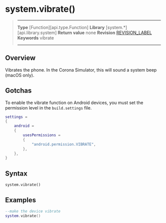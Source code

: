 # system.vibrate()

> --------------------- ------------------------------------------------------------------------------------------
> __Type__              [Function][api.type.Function]
> __Library__           [system.*][api.library.system]
> __Return value__      none
> __Revision__          [REVISION_LABEL](REVISION_URL)
> __Keywords__          vibrate
> --------------------- ------------------------------------------------------------------------------------------


## Overview

Vibrates the phone. In the Corona Simulator, this will sound a system beep (macOS&nbsp;only).

## Gotchas

To enable the vibrate function on Android devices, you must set the permission level in the `build.settings` file.

``````lua
settings =
{
    android =
    {
        usesPermissions =
        {
            "android.permission.VIBRATE",
        },
    },
}
``````

## Syntax

	system.vibrate()

## Examples

``````lua
--make the device vibrate
system.vibrate()
``````
